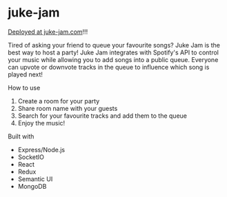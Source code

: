 # juke-jam 

[Deployed at juke-jam.com](http://juke-jam.com)!!!

Tired of asking your friend to queue your favourite songs? Juke Jam is the best way to host a party! Juke Jam integrates with Spotify's API to control your music while allowing you to add songs into a public queue. Everyone can upvote or downvote tracks in the queue to influence which song is played next!

How to use
1. Create a room for your party
2. Share room name with your guests
3. Search for your favourite tracks and add them to the queue
4. Enjoy the music!

Built with
- Express/Node.js
- SocketIO
- React
- Redux
- Semantic UI
- MongoDB

